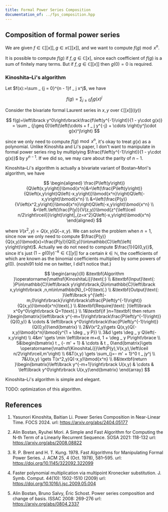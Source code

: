 ```yaml
---
title: Formal Power Series Composition
documentation_of: ../fps_composition.hpp
---
```


## Composition of formal power series

We are given $f\in\mathbb{C}\left\lbrack\left\lbrack x\right\rbrack\right\rbrack,g\in x\mathbb{C}\left\lbrack\left\lbrack x\right\rbrack\right\rbrack$, and we want to compute $f(g)\bmod{x^n}$.

It is possible to compute $f(g)$ if $f,g\in\mathbb{C}\left\lbrack x\right\rbrack$, since each coefficient of $f(g)$ is a sum of finitely many terms. But if $f,g\in\mathbb{C}\left\lbrack\left\lbrack x\right\rbrack\right\rbrack$ then $g(0)=0$ is required.

### Kinoshita–Li's algorithm

Let $f(x):=\sum _ {j = 0}^{n - 1}f _ j x^j$, we have

$$
f(g)=\sum _ {j \geq 0}f _ j g(x)^j
$$

Consider the bivariate formal Laurent series in $x,y$ over $\mathbb{C}\left\lbrack\left\lbrack x\right\rbrack\right\rbrack\left(\left(y\right)\right)$

$$
f(g)=\left\lbrack y^0\right\rbrack\frac{f\left(y^{-1}\right)}{1 - y\cdot g(x)} = \sum _ {j\geq 0}\left(\left(\cdots + f _ j y^{-j} + \cdots \right)y^j\cdot g(x)^j\right)
$$

since we only need to compute $f(g)\bmod{x^n}$, it's okay to treat $g(x)$ as a polynomial. Unlike Kinoshita and Li's paper, I don't want to manipulate in formal power series ring by multiplying $\frac{f\left(y^{-1}\right)}{1 - y\cdot g(x)}$ by $y^{n-1}$. If we did so, we may care about the parity of $n-1$.

Kinoshita–Li's algorithm is actually a bivariate variant of Bostan–Mori's algorithm, we have

$$
\begin{aligned}
\frac{P\left(y\right)}{Q\left(x,y\right)}\bmod{x^n}&=\left(\frac{P\left(y\right)}{Q\left(x,y\right)Q\left(-x,y\right)}\bmod{x^n}\right)Q\left(-x,y\right)\bmod{x^n} \\
&=\left(\frac{P(y)}{V\left(x^2,y\right)}\bmod{x^n}\right)Q\left(-x,y\right)\bmod{x^n} \\
&=\left.\left(\frac{P(y)}{V(z,y)}\bmod{z^{\left\lceil n/2\right\rceil}}\right)\right|_{z=x^2}Q\left(-x,y\right)\bmod{x^n}
\end{aligned}
$$

where $V\left(x^2,y\right)=Q(x,y)Q(-x,y)$. We can solve the problem when $n=1$, since now we only need to compute $\frac{P(y)}{Q(x,y)}\bmod{x}=\frac{P(y)}{Q(0,y)}\in\mathbb{C}\left(\left( y\right)\right)$. Actually we do not need to compute $\frac{1}{Q(0,y)}$, since it's just $\left(1-g(0)y\right)^{-k}\in\mathbb{C}\left\lbrack\left\lbrack y\right\rbrack\right\rbrack$ for a certain $k\in\mathbb{N}$, the coefficients of which are known as the binomial coefficients multiplied by some powers of $g(0)$. (noshi91 told me on twitter, I did't notice that.)

$$
\begin{array}{ll}
&\textbf{Algorithm }\operatorname{\mathsf{KinoshitaLi}}\text{:} \\
&\textbf{Input}\text{: }P\in\mathbb{C}\left\lbrack y\right\rbrack,Q\in\mathbb{C}\left\lbrack x,y\right\rbrack ,n,m\in\mathbb{N}_{>0}\text{.} \\
&\textbf{Output}\text{: }\left\lbrack y^{\left(-m,0\right\rbrack}\right\rbrack\dfrac{P\left(y^{-1}\right)}{Q(x,y)}\bmod{x^n}\text{.} \\
&\textbf{Require}\text{: }\left\lbrack x^0y^0\right\rbrack Q=1\text{.} \\
1&\textbf{if }n=1\textbf{ then return }\begin{bmatrix}\left\lbrack y^{-m+1}\right\rbrack\frac{P\left(y^{-1}\right)}{Q(0,y)} & \cdots & \left\lbrack y^0\right\rbrack\frac{P\left(y^{-1}\right)}{Q(0,y)}\end{bmatrix} \\
2&V(x^2,y)\gets Q(x,y)Q(-x,y)\bmod{x^n}\bmod{y^{1 + \deg _ y P}} \\
3&d \gets \deg _ y Q\left(-x,y\right) \\
4&m' \gets \min \left\lbrace m+d, 1 + \deg _ y P\right\rbrace \\
5&\begin{bmatrix} t _ {- m' + 1} & \cdots & t _ 0\end{bmatrix}\gets \operatorname{\mathsf{KinoshitaLi}}\left(P(y),V(x,y),\left\lceil n/2\right\rceil,m'\right) \\
6&T(x,y) \gets \sum_{j=- m' + 1}^0 t _ jy^j \\
7&U(x,y) \gets T(x^2,y)Q(-x,y)\bmod{x^n} \\
8&\textbf{return }\begin{bmatrix}\left\lbrack y^{-m+1}\right\rbrack U(x,y) & \cdots & \left\lbrack y^0\right\rbrack U(x,y)\end{bmatrix}
\end{array}
$$

Kinoshita–Li's algorithm is simple and elegant.

TODO: optimization of this algorithm.

## References

1. Yasunori Kinoshita, Baitian Li. Power Series Composition in Near-Linear Time. FOCS 2024. url: <https://arxiv.org/abs/2404.05177>

2. Alin Bostan, Ryuhei Mori. A Simple and Fast Algorithm for Computing the N-th Term of a Linearly Recurrent Sequence. SOSA 2021: 118-132 url: <https://arxiv.org/abs/2008.08822>

3. R. P. Brent and H. T. Kung. 1978. Fast Algorithms for Manipulating Formal Power Series. J. ACM 25, 4 (Oct. 1978), 581–595. url: <https://doi.org/10.1145/322092.322099>

4. Faster polynomial multiplication via multipoint Kronecker substitution. J. Symb. Comput. 44(10): 1502-1510 (2009) url: <https://doi.org/10.1016/j.jsc.2009.05.004>

5. Alin Bostan, Bruno Salvy, Éric Schost. Power series composition and change of basis. ISSAC 2008: 269-276 url: <https://arxiv.org/abs/0804.2337>
